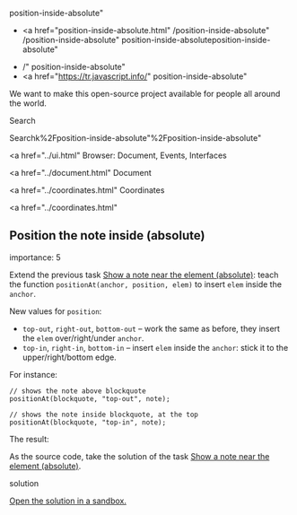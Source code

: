 position-inside-absolute"

- <a href="position-inside-absolute.html"
  /position-inside-absolute"
  /position-inside-absolute"
  position-inside-absoluteposition-inside-absolute"

<!-- -->

- /"
  position-inside-absolute"
- <a href="https://tr.javascript.info/"
  position-inside-absolute"

We want to make this open-source project available for people all around the world.

Search

Searchk%2Fposition-inside-absolute"%2Fposition-inside-absolute" </a>

<a href="../ui.html" Browser: Document, Events, Interfaces</span></a>

<a href="../document.html" Document</span></a>

<a href="../coordinates.html" Coordinates</span></a>

<a href="../coordinates.html"

## Position the note inside (absolute)

<span class="task__importance" title="How important is the task, from 1 to 5">importance: 5</span>

Extend the previous task [Show a note near the element (absolute)](position-at-absolute.html): teach the function `positionAt(anchor, position, elem)` to insert `elem` inside the `anchor`.

New values for `position`:

- `top-out`, `right-out`, `bottom-out` – work the same as before, they insert the `elem` over/right/under `anchor`.
- `top-in`, `right-in`, `bottom-in` – insert `elem` inside the `anchor`: stick it to the upper/right/bottom edge.

For instance:

    // shows the note above blockquote
    positionAt(blockquote, "top-out", note);

    // shows the note inside blockquote, at the top
    positionAt(blockquote, "top-in", note);

The result:

<a href="https://en.js.cx/task/position-inside-absolute/solution/" class="toolbar__button toolbar__button_external" title="open in new window"></a>

As the source code, take the solution of the task [Show a note near the element (absolute)](position-at-absolute.html).

solution

[Open the solution in a sandbox.](https://plnkr.co/edit/KkS3sLDgUKFy4XUU?p=preview)
